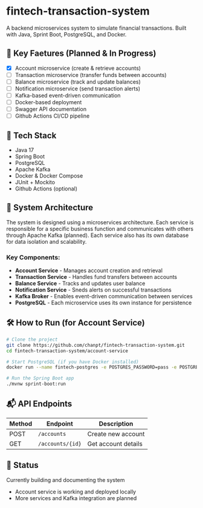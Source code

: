 # fintech-transaction-system
A backend microservices system to simulate financial transactions. Built with Java, Sprint Boot, PostgreSQL, and Docker. 

## 🚀 Key Faetures (Planned & In Progress)
- [x] Account microservice (create & retrieve accounts)
- [ ] Transaction microservice (transfer funds between accounts)
- [ ] Balance microservice (track and update balances)
- [ ] Notification microservice (send transaction alerts)
- [ ] Kafka-based event-driven communication
- [ ] Docker-based deployment
- [ ] Swagger API documentation
- [ ] Github Actions CI/CD pipeline

## 🧱 Tech Stack
- Java 17
- Spring Boot
- PostgreSQL
- Apache Kafka
- Docker & Docker Compose
- JUnit + Mockito
- Github Actions (optional)

## 📐 System Architecture 
The system is designed using a microservices architecture. Each service is responsible for a specific business function and communicates with others through Apache Kafka (planned). Each service also has its own database for data isolation and scalability. 

### Key Components:
- **Account Service** - Manages account creation and retrieval
- **Transaction Service** - Handles fund transfers between accounts
- **Balance Service** - Tracks and updates user balance
- **Notification Service** - Sneds alerts on successful transactions
- **Kafka Broker** - Enables event-driven communication between services
- **PostgreSQL** - Each microservice uses its own instance for persistence

## 🛠️ How to Run (for Account Service)
```bash
# Clone the project
git clone https://github.com/chanpt/fintech-transaction-system.git
cd fintech-transaction-system/account-service

# Start PostgreSQL (if you have Docker installed)
docker run --name fintech-postgres -e POSTGRES_PASSWORD=pass -e POSTGRES_USER=finuser -e POSTGRES_DB=fintech -p 5432:5432 -d postgres

# Run the Spring Boot app
./mvnw sprint-boot:run

```

## 📬 API Endpoints
| Method | Endpoint          | Description          |
|--------|-------------------|----------------------|
| POST   | `/accounts`       | Create new account   |
| GET    | `/accounts/{id}`  | Get account details  |

## 📌 Status
Currently building and documenting the system
- Account service is working and deployed locally
- More services and Kafka integration are planned

